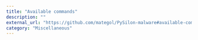 ```yaml
---
title: "Available commands"
description: ""
external_url: "https://github.com/mategol/PySilon-malware#available-commands"
category: "Miscellaneous"
---
```

